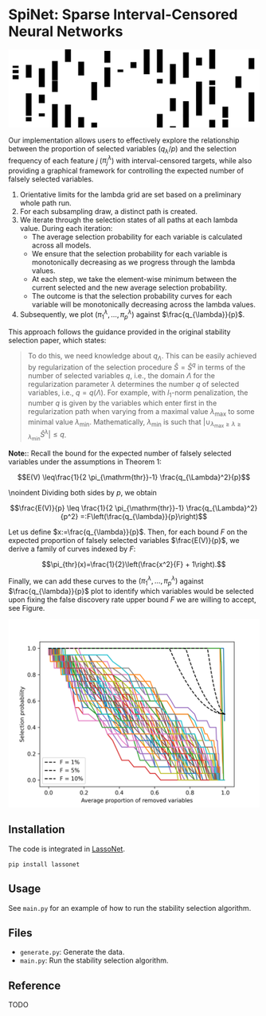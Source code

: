 # SpiNet: Sparse Interval-Censored Neural Networks

![Logo](logo.png)

 Our implementation allows users to effectively explore the relationship between the proportion of selected variables ($q_\lambda/p$) and the selection frequency of each feature $j$ ($\pi^\lambda_j$) with interval-censored targets, while also providing a graphical framework for controlling the expected number of falsely selected variables.

1. Orientative limits for the lambda grid are set based on a preliminary whole path run.
2. For each subsampling draw, a distinct path is created.
3. We iterate through the selection states of all paths at each lambda value. During each iteration:
   - The average selection probability for each variable is calculated across all models.
   - We ensure that the selection probability for each variable is monotonically decreasing as we progress through the lambda values.
   - At each step, we take the element-wise minimum between the current selected and the new average selection probability.
   - The outcome is that the selection probability curves for each variable will be monotonically decreasing across the lambda values.
4. Subsequently, we plot $(\pi^{\lambda}_{1}, \ldots, \pi^{\lambda}_{p})$ against $\frac{q_{\lambda}}{p}$.

	
This approach follows the guidance provided in the original stability selection paper, which states:
 
> To do this, we need knowledge about $q_{\Lambda}$. This can be easily achieved by regularization of the selection procedure $\hat{S}=\hat{S}^q$ in terms of the number of selected variables $q$, i.e., the domain $\Lambda$ for the regularization parameter $\lambda$ determines the number $q$ of selected variables, i.e., $q=q(\Lambda)$. For example, with $l_1$-norm penalization, the number $q$ is given by the variables which enter first in the regularization path when varying from a maximal value $\lambda_{\max }$ to some minimal value $\lambda_{\min }$. Mathematically, $\lambda_{\min }$ is such that $\left|\cup_{\lambda_{\max }\geq \lambda \geq \lambda_{\min } }\hat{S}^\lambda\right| \leq q$.

**Note:**: Recall the bound for the expected number of falsely selected variables under the assumptions in Theorem 1:

$$E(V) \leq\frac{1}{2 \pi_{\mathrm{thr}}-1} \frac{q_{\Lambda}^2}{p}$$

\noindent Dividing both sides by $p$, we obtain

$$\frac{E(V)}{p} \leq \frac{1}{2 \pi_{\mathrm{thr}}-1} \frac{q_{\Lambda}^2}{p^2} =:F\left(\frac{q_{\lambda}}{p}\right)$$
	
 Let us define $x:=\frac{q_{\lambda}}{p}$. Then, for each bound $F$ on the expected proportion of falsely selected variables $\frac{E(V)}{p}$, we derive a family of curves indexed by $F$: 
 
 $$\pi_{thr}(x)=\frac{1}{2}\left(\frac{x^2}{F} + 1\right).$$ 
 
 Finally, we can add these curves to the $(\pi^{\lambda}_{1}, \ldots, \pi^{\lambda}_{p})$ against $\frac{q_{\lambda}}{p}$ plot to identify which variables would be selected upon fixing the false discovery rate upper bound $F$ we are willing to accept, see Figure. 
	
![Stability selection](output.png)

## Installation

The code is integrated in [LassoNet](https://github.com/lasso-net/lassonet).

```
pip install lassonet
```

## Usage

See `main.py` for an example of how to run the stability selection algorithm.

## Files

- `generate.py`: Generate the data.
- `main.py`: Run the stability selection algorithm.

## Reference

TODO
